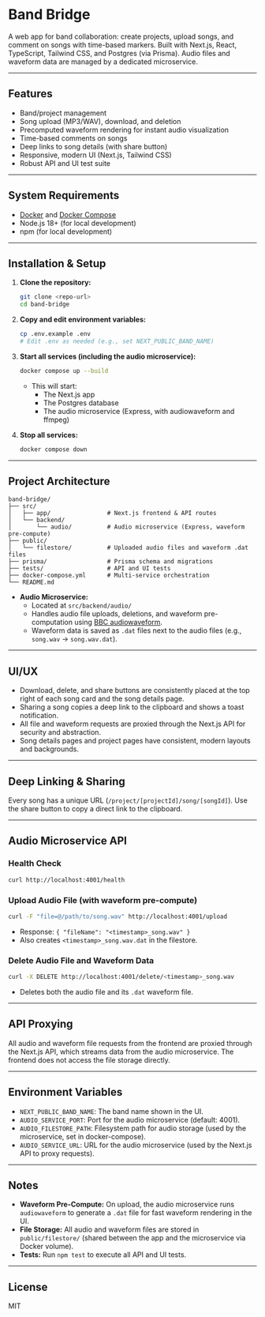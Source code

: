 # Band Bridge

A web app for band collaboration: create projects, upload songs, and comment on songs with time-based markers. Built with Next.js, React, TypeScript, Tailwind CSS, and Postgres (via Prisma). Audio files and waveform data are managed by a dedicated microservice.

---

## Features

- Band/project management
- Song upload (MP3/WAV), download, and deletion
- Precomputed waveform rendering for instant audio visualization
- Time-based comments on songs
- Deep links to song details (with share button)
- Responsive, modern UI (Next.js, Tailwind CSS)
- Robust API and UI test suite

---

## System Requirements
- [Docker](https://www.docker.com/) and [Docker Compose](https://docs.docker.com/compose/)
- Node.js 18+ (for local development)
- npm (for local development)

---

## Installation & Setup

1. **Clone the repository:**
   ```sh
   git clone <repo-url>
   cd band-bridge
   ```

2. **Copy and edit environment variables:**
   ```sh
   cp .env.example .env
   # Edit .env as needed (e.g., set NEXT_PUBLIC_BAND_NAME)
   ```

3. **Start all services (including the audio microservice):**
   ```sh
   docker compose up --build
   ```
   - This will start:
     - The Next.js app
     - The Postgres database
     - The audio microservice (Express, with audiowaveform and ffmpeg)

4. **Stop all services:**
   ```sh
   docker compose down
   ```

---

## Project Architecture

```
band-bridge/
├── src/
│   ├── app/                # Next.js frontend & API routes
│   └── backend/
│       └── audio/          # Audio microservice (Express, waveform pre-compute)
├── public/
│   └── filestore/          # Uploaded audio files and waveform .dat files
├── prisma/                 # Prisma schema and migrations
├── tests/                  # API and UI tests
├── docker-compose.yml      # Multi-service orchestration
└── README.md
```

- **Audio Microservice:**
  - Located at `src/backend/audio/`
  - Handles audio file uploads, deletions, and waveform pre-computation using [BBC audiowaveform](https://github.com/bbc/audiowaveform).
  - Waveform data is saved as `.dat` files next to the audio files (e.g., `song.wav` → `song.wav.dat`).

---

## UI/UX

- Download, delete, and share buttons are consistently placed at the top right of each song card and the song details page.
- Sharing a song copies a deep link to the clipboard and shows a toast notification.
- All file and waveform requests are proxied through the Next.js API for security and abstraction.
- Song details pages and project pages have consistent, modern layouts and backgrounds.

---

## Deep Linking & Sharing

Every song has a unique URL (`/project/[projectId]/song/[songId]`). Use the share button to copy a direct link to the clipboard.

---

## Audio Microservice API

### Health Check
```sh
curl http://localhost:4001/health
```

### Upload Audio File (with waveform pre-compute)
```sh
curl -F "file=@/path/to/song.wav" http://localhost:4001/upload
```
- Response: `{ "fileName": "<timestamp>_song.wav" }`
- Also creates `<timestamp>_song.wav.dat` in the filestore.

### Delete Audio File and Waveform Data
```sh
curl -X DELETE http://localhost:4001/delete/<timestamp>_song.wav
```
- Deletes both the audio file and its `.dat` waveform file.

---

## API Proxying

All audio and waveform file requests from the frontend are proxied through the Next.js API, which streams data from the audio microservice. The frontend does not access the file storage directly.

---

## Environment Variables
- `NEXT_PUBLIC_BAND_NAME`: The band name shown in the UI.
- `AUDIO_SERVICE_PORT`: Port for the audio microservice (default: 4001).
- `AUDIO_FILESTORE_PATH`: Filesystem path for audio storage (used by the microservice, set in docker-compose).
- `AUDIO_SERVICE_URL`: URL for the audio microservice (used by the Next.js API to proxy requests).

---

## Notes
- **Waveform Pre-Compute:** On upload, the audio microservice runs `audiowaveform` to generate a `.dat` file for fast waveform rendering in the UI.
- **File Storage:** All audio and waveform files are stored in `public/filestore/` (shared between the app and the microservice via Docker volume).
- **Tests:** Run `npm test` to execute all API and UI tests.

---

## License
MIT
